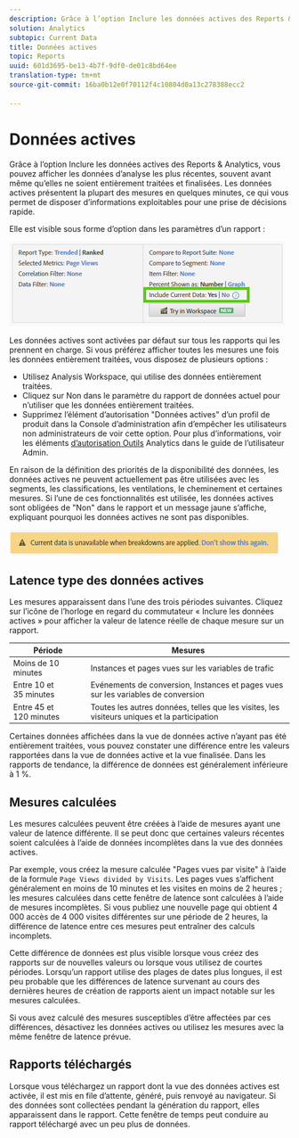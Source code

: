```yaml
---
description: Grâce à l’option Inclure les données actives des Reports & Analytics, vous pouvez afficher les données d’analyse les plus récentes, souvent avant même qu’elles ne soient entièrement traitées et finalisées. Les données actives présentent la plupart des mesures en quelques minutes, ce qui vous permet de disposer d’informations exploitables pour une prise de décisions rapide.
solution: Analytics
subtopic: Current Data
title: Données actives
topic: Reports
uuid: 601d3695-be13-4b7f-9df0-de01c8bd64ee
translation-type: tm+mt
source-git-commit: 16ba0b12e0f70112f4c10804d0a13c278388ecc2

---
```



# Données actives

Grâce à l’option Inclure les données actives des Reports &amp; Analytics, vous pouvez afficher les données d’analyse les plus récentes, souvent avant même qu’elles ne soient entièrement traitées et finalisées. Les données actives présentent la plupart des mesures en quelques minutes, ce qui vous permet de disposer d’informations exploitables pour une prise de décisions rapide.

Elle est visible sous forme d’option dans les paramètres d’un rapport :

![Capture d’écran des données actives](assets/current_data.png)

Les données actives sont activées par défaut sur tous les rapports qui les prennent en charge. Si vous préférez afficher toutes les mesures une fois les données entièrement traitées, vous disposez de plusieurs options :

* Utilisez Analysis Workspace, qui utilise des données entièrement traitées.
* Cliquez sur Non dans le paramètre du rapport de données actuel pour n’utiliser que les données entièrement traitées.
* Supprimez l’élément d’autorisation "Données actives" d’un profil de produit dans la Console d’administration afin d’empêcher les utilisateurs non administrateurs de voir cette option. Pour plus d’informations, voir les éléments [d’autorisation Outils](/help/admin/admin-console/permissions/analytics-tools.md) Analytics dans le guide de l’utilisateur Admin.

En raison de la définition des priorités de la disponibilité des données, les données actives ne peuvent actuellement pas être utilisées avec les segments, les classifications, les ventilations, le cheminement et certaines mesures. Si l’une de ces fonctionnalités est utilisée, les données actives sont obligées de "Non" dans le rapport et un message jaune s’affiche, expliquant pourquoi les données actives ne sont pas disponibles.

![Avis de données actuel](assets/current_data_notice.png)

## Latence type des données actives

Les mesures apparaissent dans l’une des trois périodes suivantes. Cliquez sur l’icône de l’horloge en regard du commutateur « Inclure les données actives » pour afficher la valeur de latence réelle de chaque mesure sur un rapport.

| Période | Mesures |
| --- | --- |
| Moins de 10 minutes | Instances et pages vues sur les variables de trafic |
| Entre 10 et 35 minutes | Evénements de conversion, Instances et pages vues sur les variables de conversion |
| Entre 45 et 120 minutes | Toutes les autres données, telles que les visites, les visiteurs uniques et la participation |

Certaines données affichées dans la vue de données active n’ayant pas été entièrement traitées, vous pouvez constater une différence entre les valeurs rapportées dans la vue de données active et la vue finalisée. Dans les rapports de tendance, la différence de données est généralement inférieure à 1 %.

## Mesures calculées

Les mesures calculées peuvent être créées à l’aide de mesures ayant une valeur de latence différente. Il se peut donc que certaines valeurs récentes soient calculées à l’aide de données incomplètes dans la vue des données actives.

Par exemple, vous créez la mesure calculée "Pages vues par visite" à l’aide de la formule `Page Views divided by Visits`. Les pages vues s’affichent généralement en moins de 10 minutes et les visites en moins de 2 heures ; les mesures calculées dans cette fenêtre de latence sont calculées à l’aide de mesures incomplètes. Si vous publiez une nouvelle page qui obtient 4 000 accès de 4 000 visites différentes sur une période de 2 heures, la différence de latence entre ces mesures peut entraîner des calculs incomplets.

Cette différence de données est plus visible lorsque vous créez des rapports sur de nouvelles valeurs ou lorsque vous utilisez de courtes périodes. Lorsqu’un rapport utilise des plages de dates plus longues, il est peu probable que les différences de latence survenant au cours des dernières heures de création de rapports aient un impact notable sur les mesures calculées.

Si vous avez calculé des mesures susceptibles d’être affectées par ces différences, désactivez les données actives ou utilisez les mesures avec la même fenêtre de latence prévue.

## Rapports téléchargés

Lorsque vous téléchargez un rapport dont la vue des données actives est activée, il est mis en file d’attente, généré, puis renvoyé au navigateur. Si des données sont collectées pendant la génération du rapport, elles apparaissent dans le rapport. Cette fenêtre de temps peut conduire au rapport téléchargé avec un peu plus de données.
